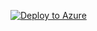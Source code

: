 [![Deploy to Azure](https://aka.ms/deploytoazurebutton)](https://portal.azure.com/#create/Microsoft.Template/uri/https://raw.githubusercontent.com/AadSchimmel/AzDefault/master/AzTemplate.json)